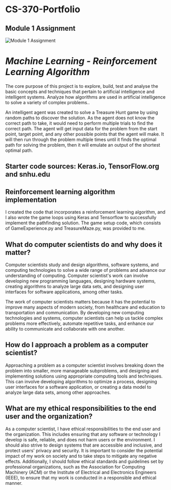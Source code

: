 # CS-370-Portfolio

## Module 1 Assignment
![Module 1 Assignment](../Module-1-Assignment/Uzoho_Kennedy_Assignment1.ipynb)







# _Machine Learning - Reinforcement Learning Algorithm_

The core purpose of this project is to explore, build, test and analyse the basic concepts and techniques that pertain to artificial intelligence and intelligent systems.
Analyze how algorithms are used in artificial intelligence to solve a variety of complex problems..

An intelligent agent was created to solve a Treasure Hunt game by using random paths to discover the solution. As the agent does not know the correct path to take, it would need to perform multiple trials to find the correct path. The agent will get input data for the problem from the start point, target point, and any other possible points that the agent will make. It will then run through the problem multiple times until it finds the optimal path for solving the problem, then it will emulate an output of the shortest optimal path.

## Starter code sources: Keras.io, TensorFlow.org and snhu.edu

## Reinforcement learning algorithm implementation
I created the code that incorporates a reinforcement learning algorithm, and I also wrote the game loops using Keras and Tensorflow to successfully implement the pathfinding solution. The game setup code, which consists of GameExperience.py and TreasureMaze.py, was provided to me.

## What do computer scientists do and why does it matter?
Computer scientists study and design algorithms, software systems, and computing technologies to solve a wide range of problems and advance our understanding of computing. Computer scientist's work can involve developing new programming languages, designing hardware systems, creating algorithms to analyze large data sets, and designing user interfaces for software applications, among other tasks.

The work of computer scientists matters because it has the potential to improve many aspects of modern society, from healthcare and education to transportation and communication. By developing new computing technologies and systems, computer scientists can help us tackle complex problems more effectively, automate repetitive tasks, and enhance our ability to communicate and collaborate with one another.

## How do I approach a problem as a computer scientist?
Approaching a problem as a computer scientist involves breaking down the problem into smaller, more manageable subproblems, and designing and implementing solutions using appropriate computing tools and techniques. This can involve developing algorithms to optimize a process, designing user interfaces for a software application, or creating a data model to analyze large data sets, among other approaches.


## What are my ethical responsibilities to the end user and the organization?
As a computer scientist, I have ethical responsibilities to the end user and the organization. This includes ensuring that any software or technology I develop is safe, reliable, and does not harm users or the environment. I should also strive to design systems that are accessible and inclusive, and protect users' privacy and security. It is important to consider the potential impact of my work on society and to take steps to mitigate any negative effects. Additionally, I should follow ethical standards and guidelines set by professional organizations, such as the Association for Computing Machinery (ACM) or the Institute of Electrical and Electronics Engineers (IEEE), to ensure that my work is conducted in a responsible and ethical manner.
